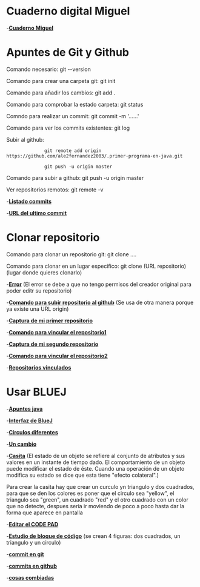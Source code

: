 # Cuaderno digital Miguel

-[**Cuaderno Miguel**](http://www.github.com/miguelbayon)


# Apuntes de Git y Github
Comando necesario:  git --version

Comando para crear una carpeta git: git init

Comando para añadir los cambios: git add .

Comando para comprobar la estado carpeta: git status

Comndo para realizar un commit: git commit -m '......'

Comando para ver los commits existentes: git log

Subir al github:  

                  git remote add origin https://github.com/ale2fernandez2003/.primer-programa-en-java.git

                  git push -u origin master
 
 Comando para subir a github: git push -u origin master
 
 Ver repositorios remotos: git remote -v
 
-[**Listado commits**](https://i.imgur.com/mH5Ak8H.png)

-[**URL del ultimo commit**](https://i.imgur.com/y5EbzxZ.png)

# Clonar repositorio
Comando para clonar un repositorio git: git clone ....

Comando para clonar en un lugar especifico: git clone (URL repositorio) (lugar donde quieres clonarlo)

-[**Error**](https://i.imgur.com/HZ1uIpw.png)
(El error se debe a que no tengo permisos del creador original para poder editr su repositorio)

-[**Comando para subir repositorio al github**](https://i.imgur.com/O9rfHJF.png)
(Se usa de otra manera porque ya existe una URL origin)

-[**Captura de mi primer repositorio**](https://i.imgur.com/UiKQHnX.png)

-[**Comando para vincular el repositorio1**](https://i.imgur.com/fwvZ0SU.png)

-[**Captura de mi segundo repositorio**](https://i.imgur.com/g8IQiej.png)

-[**Comando para vincular el repositorio2**](https://i.imgur.com/B7WmhaG.png)

-[**Repositorios vinculados**](https://i.imgur.com/4iwPgfN.png)

# Usar BLUEJ
-[**Apuntes java**](https://github.com/ale2fernandez2003/java.git)

-[**Interfaz de BlueJ**](https://i.imgur.com/ek6BzaB.png)

-[**Circulos diferentes**](https://i.imgur.com/yEHpP61.png)

-[**Un cambio**](https://i.imgur.com/HnXeUbD.png)

-[**Casita**](https://i.imgur.com/xh5b71W.png)
(El estado de un objeto se refiere al conjunto de atributos y sus valores en un instante de tiempo dado. El comportamiento de un objeto puede modificar el estado de éste. Cuando una operación de un objeto modifica su estado se dice que esta tiene "efecto colateral".)

Para crear la casita hay que crear un curculo yn triangulo y dos cuadrados, para que se den los colores es poner que el circulo sea "yellow", el triangulo sea "green", un cuadrado "red" y el otro cuadrado con un color que no detecte, despues seria ir moviendo de poco a poco hasta dar la forma que aparece en pantalla

-[**Editar el CODE PAD**](https://i.imgur.com/mfFYLhw.png)

-[**Estudio de bloque de código**](https://i.imgur.com/YxBJ6nU.png)
(se crean 4 figuras: dos cuadrados, un triangulo y un circulo)

-[**commit en git**](https://i.imgur.com/TZc9sOF.png)

-[**commits en github**](https://i.imgur.com/mVI3Yiz.png)

-[**cosas combiadas**](https://i.imgur.com/xIwvIkE.png)
